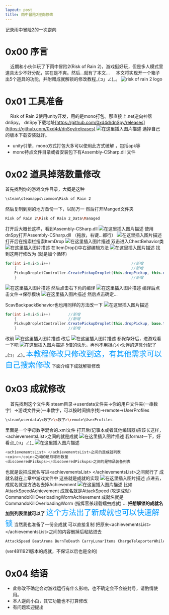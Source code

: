 ```yaml
---
layout: post
title: 雨中冒险2逆向修改
---
```


记录雨中冒险2的一次逆向

# 0x00 序言
&nbsp;&nbsp;&nbsp;&nbsp;近期和小伙伴玩了下雨中冒险2(Risk of Rain 2)，游戏挺好玩，但是多人模式里道具太少不好分配，实在是不爽。然后...就有了本文...
&nbsp;&nbsp;&nbsp;&nbsp;本文将实现开一个箱子出5个道具的功能，并附赠成就解锁的修改教程_(:з」∠)_。
![risk of rain 2 logo](https://img-blog.csdnimg.cn/20200404111300750.jpg,size_16,color_FFFFFF,t_70#pic_center)
# 0x01 工具准备
&nbsp;&nbsp;&nbsp;&nbsp;Risk of Rain 2使用unity开发，用的是mono打包。那直接上.net逆向神器dnSpy。
dnSpy下载地址[https://github.com/0xd4d/dnSpy/releases](https://github.com/0xd4d/dnSpy/releases)
![在这里插入图片描述](https://img-blog.csdnimg.cn/20200404111720557.png#pic_center)
选择自己的版本下载安装就好。

 - unity引擎，mono方式打包大多可以使用此方式破解 ，包括apk等 
 - mono特点文件目录或者安装包下有Assembly-CSharp.dll 文件
# 0x02 道具掉落数量修改
首先找到你的游戏文件目录，大概是这种

```bash
\steam\steamapps\common\Risk of Rain 2
```
然后复制到别的地方备份一下，以防万一
然后打开Manged文件夹

```bash
Risk of Rain 2\Risk of Rain 2_Data\Managed
```
打开后大概长这样，看到Assembly-CSharp.dll
![在这里插入图片描述](https://img-blog.csdnimg.cn/20200404114808833.png?x-oss-process=image/watermark,type_ZmFuZ3poZW5naGVpdGk,shadow_10,text_aHR0cHM6Ly9ibG9nLmNzZG4ubmV0L3FxXzM4NTQ3NzQ0,size_16,color_FFFFFF,t_70)
使用dnSpy打开Assembly-CSharp.dll （拖放，右键...都行）
![在这里插入图片描述](https://img-blog.csdnimg.cn/20200404115527633.png?x-oss-process=image/watermark,type_ZmFuZ3poZW5naGVpdGk,shadow_10,text_aHR0cHM6Ly9ibG9nLmNzZG4ubmV0L3FxXzM4NTQ3NzQ0,size_16,color_FFFFFF,t_70)
打开后在搜索栏搜索ItemDrop
![在这里插入图片描述](https://img-blog.csdnimg.cn/202004041157033.png)
双击进入ChestBehavior类
![在这里插入图片描述](https://img-blog.csdnimg.cn/20200404115836944.png?x-oss-process=image/watermark,type_ZmFuZ3poZW5naGVpdGk,shadow_10,text_aHR0cHM6Ly9ibG9nLmNzZG4ubmV0L3FxXzM4NTQ3NzQ0,size_16,color_FFFFFF,t_70)
在ItemDrop()中右键编辑方法
![在这里插入图片描述](https://img-blog.csdnimg.cn/20200404120051231.png?x-oss-process=image/watermark,type_ZmFuZ3poZW5naGVpdGk,shadow_10,text_aHR0cHM6Ly9ibG9nLmNzZG4ubmV0L3FxXzM4NTQ3NzQ0,size_16,color_FFFFFF,t_70)
找到这两行修改为	(就是加个循环)

```csharp
for(int i=0;i<5;i++)									//新增
	{													//新增
	PickupDropletController.CreatePickupDroplet(this.dropPickup, this.dropTransform.position + Vector3.up * 1.5f, Vector3.up * this.dropUpVelocityStrength + this.dropTransform.forward * this.dropForwardVelocityStrength);
	}													//新增
```
![在这里插入图片描述](https://img-blog.csdnimg.cn/20200404120411390.png?x-oss-process=image/watermark,type_ZmFuZ3poZW5naGVpdGk,shadow_10,text_aHR0cHM6Ly9ibG9nLmNzZG4ubmV0L3FxXzM4NTQ3NzQ0,size_16,color_FFFFFF,t_70)
然后点击右下角的编译
![在这里插入图片描述](https://img-blog.csdnimg.cn/20200404121552378.png?x-oss-process=image/watermark,type_ZmFuZ3poZW5naGVpdGk,shadow_10,text_aHR0cHM6Ly9ibG9nLmNzZG4ubmV0L3FxXzM4NTQ3NzQ0,size_16,color_FFFFFF,t_70)
编译后点击文件->保存模块
![在这里插入图片描述](https://img-blog.csdnimg.cn/20200404121741763.png?x-oss-process=image/watermark,type_ZmFuZ3poZW5naGVpdGk,shadow_10,text_aHR0cHM6Ly9ibG9nLmNzZG4ubmV0L3FxXzM4NTQ3NzQ0,size_16,color_FFFFFF,t_70)
然后点击确定...

ScavBackpackBehavior也也用同样的方法改一下
![在这里插入图片描述](https://img-blog.csdnimg.cn/20200404120904247.png)

```csharp
for(int i=0;i<5;i++)		//新增
	{						//新增
	PickupDropletController.CreatePickupDroplet(this.dropPickup, base.transform.position + Vector3.up * 1.5f, Vector3.up * 20f + base.transform.forward * 2f);
	}						//新增
```

改前
![在这里插入图片描述](https://img-blog.csdnimg.cn/202004041210170.png)
改后
![在这里插入图片描述](https://img-blog.csdnimg.cn/20200404121320637.png?x-oss-process=image/watermark,type_ZmFuZ3poZW5naGVpdGk,shadow_10,text_aHR0cHM6Ly9ibG9nLmNzZG4ubmV0L3FxXzM4NTQ3NzQ0,size_16,color_FFFFFF,t_70)
都保存好后，进游戏看一下吧
![在这里插入图片描述](https://img-blog.csdnimg.cn/20200404122201255.png?x-oss-process=image/watermark,type_ZmFuZ3poZW5naGVpdGk,shadow_10,text_aHR0cHM6Ly9ibG9nLmNzZG4ubmV0L3FxXzM4NTQ3NzQ0,size_16,color_FFFFFF,t_70)
5倍的快乐，再也不用担心小伙伴的道具分配了_(:з」∠)_
<font color=#0099ff size=5 face="黑体">本教程修改只修改到这，有其他需求可以自己搜索修改</font>
下面介绍下成就解锁修改
#  0x03 成就修改
&nbsp;&nbsp;&nbsp;&nbsp;首先找到这个文件夹 steam目录->userdata文件夹->你的用户文件夹(一串数字）->游戏文件夹(一串数字，可以按时间排序找)->remote->UserProfiles

```bash
\steam\userdata\<数字>\<数字>\remote\UserProfiles
```
里面是一个字母数字混合的.xml文件
打开后(记事本或者其他编辑器)应该长这样，\<achievementsList\>之间的就是成就
![在这里插入图片描述](https://img-blog.csdnimg.cn/20200404124231694.png?x-oss-process=image/watermark,type_ZmFuZ3poZW5naGVpdGk,shadow_10,text_aHR0cHM6Ly9ibG9nLmNzZG4ubmV0L3FxXzM4NTQ3NzQ0,size_16,color_FFFFFF,t_70)
我format一下，好看点_(:з」∠)_
![在这里插入图片描述](https://img-blog.csdnimg.cn/20200404124357969.png?x-oss-process=image/watermark,type_ZmFuZ3poZW5naGVpdGk,shadow_10,text_aHR0cHM6Ly9ibG9nLmNzZG4ubmV0L3FxXzM4NTQ3NzQ0,size_16,color_FFFFFF,t_70)
```python
<achievementsList> </achievementsList>之间的是成就列表
<coin></coin>之间的是月球币数量 
<discoveredPickups></discoveredPickups>之间的是物品装备列表
```
也就是说把成就名写进\<achievementsList\> \</achievementsList\>之间就行了
成就名就在上章中游戏文件中 这些就是成就的实现
![在这里插入图片描述](https://img-blog.csdnimg.cn/20200404123250146.png?x-oss-process=image/watermark,type_ZmFuZ3poZW5naGVpdGk,shadow_10,text_aHR0cHM6Ly9ibG9nLmNzZG4ubmV0L3FxXzM4NTQ3NzQ0,size_16,color_FFFFFF,t_70#pic_center)
点进去，成就名就是方法名去掉Achievement
![在这里插入图片描述](https://img-blog.csdnimg.cn/20200404124947251.png?x-oss-process=image/watermark,type_ZmFuZ3poZW5naGVpdGk,shadow_10,text_aHR0cHM6Ly9ibG9nLmNzZG4ubmV0L3FxXzM4NTQ3NzQ0,size_16,color_FFFFFF,t_70)
比如
AttackSpeedAchievement 成就名就是AttackSpeed		(攻速成就)
CommandoKillOverloadingWormAchievement 成就名就是CommandoKillOverloadingWorm 	(指挥官杀超载蠕虫成就)
...
**把想解锁的成就名加到列表里就可以了**
<font color=#0099ff size=5 face="黑体">这个方法出了新成就也可以快速解锁</font>
当然我也准备了一份全成就 可以直接复制
把原来\<achievementsList\> \</achievementsList\>之间的内容删掉后粘贴进去

```c
AttackSpeed BeatArena BurnToDeath CarryLunarItems ChargeTeleporterWhileNearDeath CleanupDuty Complete20Stages Complete30StagesCareer CompleteMultiBossShrine CompletePrismaticTrial CompleteTeleporter CompleteTeleporterWithoutInjury CompleteThreeStages CompleteThreeStagesWithoutHealings CompleteUnknownEnding DefeatSuperRoboBallBoss Die5Times Discover10UniqueTier1 Discover5Equipment FailShrineChance FindDevilAltar FindTimedChest FindUniqueNewtStatues FreeMage HardEliteBossKill HardHitter KillBossQuantityInRun KillBossQuick KillElementalLemurians KillEliteMonster KillElitesMilestone KillGoldTitanInOneCycle KillTotalEnemies LoaderBigSlam LogCollector LoopOnce MajorMultikill MaxHealingShrine MoveSpeed MultiCombatShrine NeverBackDown RepeatedlyDuplicateItems RepeatFirstTeleporter RescueTreebot ServerTracker StayAlive1 SuicideHermitCrabs TotalDronesRepaired TotalMoneyCollected UseThreePortals ObtainArtifact ObtainArtifactBomb ObtainArtifactCommand ObtainArtifactEnigma ObtainArtifactFriendlyFire ObtainArtifactGlass ObtainArtifactMixEnemy ObtainArtifactMonsterTeamGainsItems ObtainArtifactRandomSurvivorOnRespawn ObtainArtifactSacrifice ObtainArtifactShadowClone ObtainArtifactSingleMonsterType ObtainArtifactSwarms ObtainArtifactTeamDeath ObtainArtifactWeakAssKnees ObtainArtifactWispOnDeath CommandoClearGameMonsoon CommandoFastFirstStageClear CommandoKillOverloadingWorm CommandoNonLunarEndurance CrocoClearGameMonsoon CrocoKillScavenger CrocoKillWeakEnemiesMilestone CrocoTotalInfectionsMilestone EngiArmy EngiClearGameMonsoon EngiClearTeleporterWithZeroMonsters EngiKillBossQuick HuntressAllGlaiveBouncesKill HuntressClearGameMonsoon HuntressCollectCrowbars HuntressMaintainFullHealthOnFrozenWall LoaderClearGameMonsoon LoaderSpeedRun MageAirborneMultiKill MageClearGameMonsoon MageFastBoss MageMultiExecute MageMultiKill MercClearGameMonsoon MercCompleteTrialWithFullHealth MercDontTouchGround ToolbotClearGameMonsoon ToolbotGuardTeleporter ToolbotKillImpBossWithBfg TreebotClearGameMonsoon TreebotDunkClayBoss TreebotLowHealthTeleporter
```
(ver4811921版本的成就，不保证以后也是全的)
# 0x04 结语

 - 此修改不确定会对游戏运行有什么影响，也不确定会不会被封号，请酌情使用。
 - 本人逆向小白，其它功能也不打算修改
 - 有问题欢迎提出

